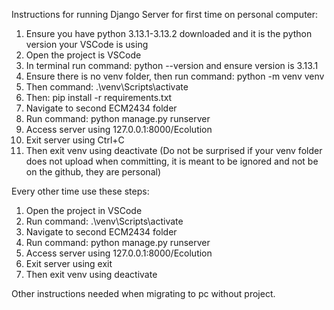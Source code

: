 Instructions for running Django Server for first time on personal computer:
1. Ensure you have python 3.13.1-3.13.2 downloaded and it is the python version your VSCode is using
2. Open the project is VSCode
3. In terminal run command: python --version and ensure version is 3.13.1
4. Ensure there is no venv folder, then run command: python -m venv venv
5. Then command: .\venv\Scripts\activate
6. Then: pip install -r requirements.txt
7. Navigate to second ECM2434 folder
8. Run command: python manage.py runserver
9. Access server using 127.0.0.1:8000/Ecolution
10. Exit server using Ctrl+C
11. Then exit venv using deactivate
(Do not be surprised if your venv folder does not upload when committing, it is meant to be ignored and not be on the github, they are personal)

Every other time use these steps:
1. Open the project in VSCode
2. Run command: .\venv\Scripts\activate
3. Navigate to second ECM2434 folder
4. Run command: python manage.py runserver
5. Access server using 127.0.0.1:8000/Ecolution
6. Exit server using exit
7. Then exit venv using deactivate


Other instructions needed when migrating to pc without project.
